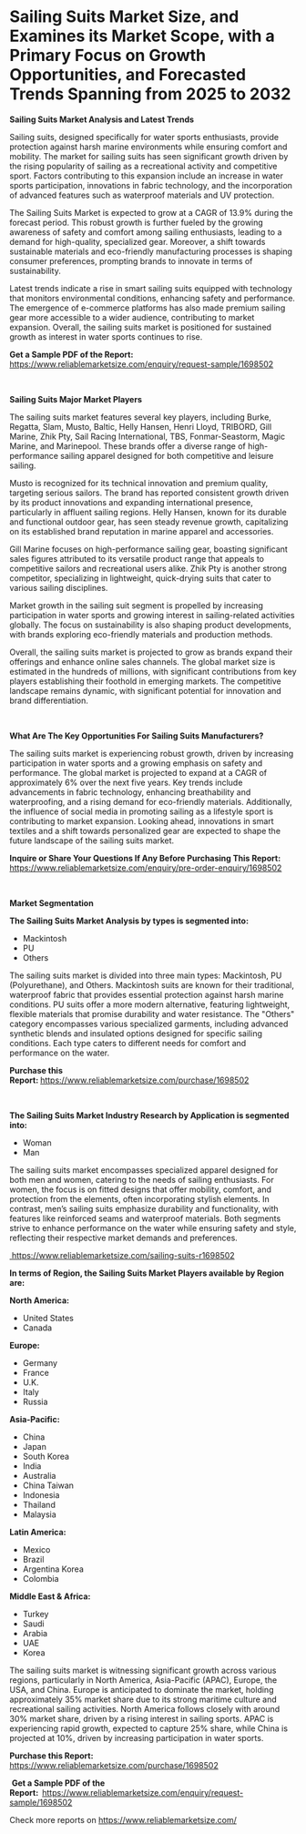 <p><h1>Sailing Suits Market Size, and Examines its Market Scope, with a Primary Focus on Growth Opportunities, and Forecasted Trends Spanning from 2025 to 2032</h1></p><p><strong>Sailing Suits Market Analysis and Latest Trends</strong></p>
<p><p>Sailing suits, designed specifically for water sports enthusiasts, provide protection against harsh marine environments while ensuring comfort and mobility. The market for sailing suits has seen significant growth driven by the rising popularity of sailing as a recreational activity and competitive sport. Factors contributing to this expansion include an increase in water sports participation, innovations in fabric technology, and the incorporation of advanced features such as waterproof materials and UV protection.</p><p>The Sailing Suits Market is expected to grow at a CAGR of 13.9% during the forecast period. This robust growth is further fueled by the growing awareness of safety and comfort among sailing enthusiasts, leading to a demand for high-quality, specialized gear. Moreover, a shift towards sustainable materials and eco-friendly manufacturing processes is shaping consumer preferences, prompting brands to innovate in terms of sustainability.</p><p>Latest trends indicate a rise in smart sailing suits equipped with technology that monitors environmental conditions, enhancing safety and performance. The emergence of e-commerce platforms has also made premium sailing gear more accessible to a wider audience, contributing to market expansion. Overall, the sailing suits market is positioned for sustained growth as interest in water sports continues to rise.</p></p>
<p><strong>Get a Sample PDF of the Report:&nbsp;</strong> <a href="https://www.reliablemarketsize.com/enquiry/request-sample/1698502?utm_campaign=1103&utm_medium=2&utm_source=Github&utm_content=ia&utm_term=09012025&utm_id=sailing-suits">https://www.reliablemarketsize.com/enquiry/request-sample/1698502</a></p>
<p>&nbsp;</p>
<p><strong>Sailing Suits Major Market Players</strong></p>
<p><p>The sailing suits market features several key players, including Burke, Regatta, Slam, Musto, Baltic, Helly Hansen, Henri Lloyd, TRIBORD, Gill Marine, Zhik Pty, Sail Racing International, TBS, Fonmar-Seastorm, Magic Marine, and Marinepool. These brands offer a diverse range of high-performance sailing apparel designed for both competitive and leisure sailing.</p><p>Musto is recognized for its technical innovation and premium quality, targeting serious sailors. The brand has reported consistent growth driven by its product innovations and expanding international presence, particularly in affluent sailing regions. Helly Hansen, known for its durable and functional outdoor gear, has seen steady revenue growth, capitalizing on its established brand reputation in marine apparel and accessories.</p><p>Gill Marine focuses on high-performance sailing gear, boasting significant sales figures attributed to its versatile product range that appeals to competitive sailors and recreational users alike. Zhik Pty is another strong competitor, specializing in lightweight, quick-drying suits that cater to various sailing disciplines.</p><p>Market growth in the sailing suit segment is propelled by increasing participation in water sports and growing interest in sailing-related activities globally. The focus on sustainability is also shaping product developments, with brands exploring eco-friendly materials and production methods.</p><p>Overall, the sailing suits market is projected to grow as brands expand their offerings and enhance online sales channels. The global market size is estimated in the hundreds of millions, with significant contributions from key players establishing their foothold in emerging markets. The competitive landscape remains dynamic, with significant potential for innovation and brand differentiation.</p></p>
<p>&nbsp;</p>
<p><strong>What Are The Key Opportunities For Sailing Suits Manufacturers?</strong></p>
<p><p>The sailing suits market is experiencing robust growth, driven by increasing participation in water sports and a growing emphasis on safety and performance. The global market is projected to expand at a CAGR of approximately 6% over the next five years. Key trends include advancements in fabric technology, enhancing breathability and waterproofing, and a rising demand for eco-friendly materials. Additionally, the influence of social media in promoting sailing as a lifestyle sport is contributing to market expansion. Looking ahead, innovations in smart textiles and a shift towards personalized gear are expected to shape the future landscape of the sailing suits market.</p></p>
<p><strong>Inquire or Share Your Questions If Any Before Purchasing This Report:</strong> <a href="https://www.reliablemarketsize.com/enquiry/pre-order-enquiry/1698502?utm_campaign=1103&utm_medium=2&utm_source=Github&utm_content=ia&utm_term=09012025&utm_id=sailing-suits">https://www.reliablemarketsize.com/enquiry/pre-order-enquiry/1698502</a></p>
<p>&nbsp;</p>
<p><strong>Market Segmentation</strong></p>
<p><strong>The Sailing Suits Market Analysis by types is segmented into:</strong></p>
<p><ul><li>Mackintosh</li><li>PU</li><li>Others</li></ul></p>
<p><p>The sailing suits market is divided into three main types: Mackintosh, PU (Polyurethane), and Others. Mackintosh suits are known for their traditional, waterproof fabric that provides essential protection against harsh marine conditions. PU suits offer a more modern alternative, featuring lightweight, flexible materials that promise durability and water resistance. The "Others" category encompasses various specialized garments, including advanced synthetic blends and insulated options designed for specific sailing conditions. Each type caters to different needs for comfort and performance on the water.</p></p>
<p><strong>Purchase this Report:&nbsp;</strong><a href="https://www.reliablemarketsize.com/purchase/1698502?utm_campaign=1103&utm_medium=2&utm_source=Github&utm_content=ia&utm_term=09012025&utm_id=sailing-suits">https://www.reliablemarketsize.com/purchase/1698502</a></p>
<p>&nbsp;</p>
<p><strong>The Sailing Suits Market Industry Research by Application is segmented into:</strong></p>
<p><ul><li>Woman</li><li>Man</li></ul></p>
<p><p>The sailing suits market encompasses specialized apparel designed for both men and women, catering to the needs of sailing enthusiasts. For women, the focus is on fitted designs that offer mobility, comfort, and protection from the elements, often incorporating stylish elements. In contrast, men’s sailing suits emphasize durability and functionality, with features like reinforced seams and waterproof materials. Both segments strive to enhance performance on the water while ensuring safety and style, reflecting their respective market demands and preferences.</p></p>
<p><a href="https://www.reliablemarketsize.com/sailing-suits-r1698502?utm_campaign=1103&utm_medium=2&utm_source=Github&utm_content=ia&utm_term=09012025&utm_id=sailing-suits">&nbsp;https://www.reliablemarketsize.com/sailing-suits-r1698502</a></p>
<p><strong>In terms of Region, the Sailing Suits Market Players available by Region are:</strong></p>
<p>
    <p> <strong> North America: </strong>
        <ul>
            <li>United States</li>
            <li>Canada</li>
        </ul>
        </p> 
    <p> <strong> Europe: </strong>
        <ul>
            <li>Germany</li>
            <li>France</li>
            <li>U.K.</li>
            <li>Italy</li>
            <li>Russia</li>
        </ul>
        </p> 
    <p> <strong> Asia-Pacific: </strong>
        <ul>
            <li>China</li>
            <li>Japan</li>
            <li>South Korea</li>
            <li>India</li>
            <li>Australia</li>
            <li>China Taiwan</li>
            <li>Indonesia</li>
            <li>Thailand</li>
            <li>Malaysia</li>
        </ul>
        </p> 
    <p> <strong> Latin America: </strong>
        <ul>
            <li>Mexico</li>
            <li>Brazil</li>
            <li>Argentina Korea</li>
            <li>Colombia</li>
        </ul>
        </p> 
    <p> <strong> Middle East & Africa: </strong>
        <ul>
            <li>Turkey</li>
            <li>Saudi</li>
            <li>Arabia</li>
            <li>UAE</li>
            <li>Korea</li>
        </ul>
    </p>
    </p>
<p><p>The sailing suits market is witnessing significant growth across various regions, particularly in North America, Asia-Pacific (APAC), Europe, the USA, and China. Europe is anticipated to dominate the market, holding approximately 35% market share due to its strong maritime culture and recreational sailing activities. North America follows closely with around 30% market share, driven by a rising interest in sailing sports. APAC is experiencing rapid growth, expected to capture 25% share, while China is projected at 10%, driven by increasing participation in water sports.</p></p>
<p><strong>Purchase this Report: </strong><a href="https://www.reliablemarketsize.com/purchase/1698502?utm_campaign=1103&utm_medium=2&utm_source=Github&utm_content=ia&utm_term=09012025&utm_id=sailing-suits">https://www.reliablemarketsize.com/purchase/1698502</a></p>
<p>&nbsp;<strong>Get a Sample PDF of the Report:&nbsp;&nbsp;</strong><a href="https://www.reliablemarketsize.com/enquiry/request-sample/1698502?utm_campaign=1103&utm_medium=2&utm_source=Github&utm_content=ia&utm_term=09012025&utm_id=sailing-suits">https://www.reliablemarketsize.com/enquiry/request-sample/1698502</a></p>
<p><strong></strong></p>
<p>Check more reports on <a href="https://www.reliablemarketsize.com/?utm_campaign=1103&utm_medium=2&utm_source=Github&utm_content=ia&utm_term=09012025&utm_id=sailing-suits">https://www.reliablemarketsize.com/</a></p>